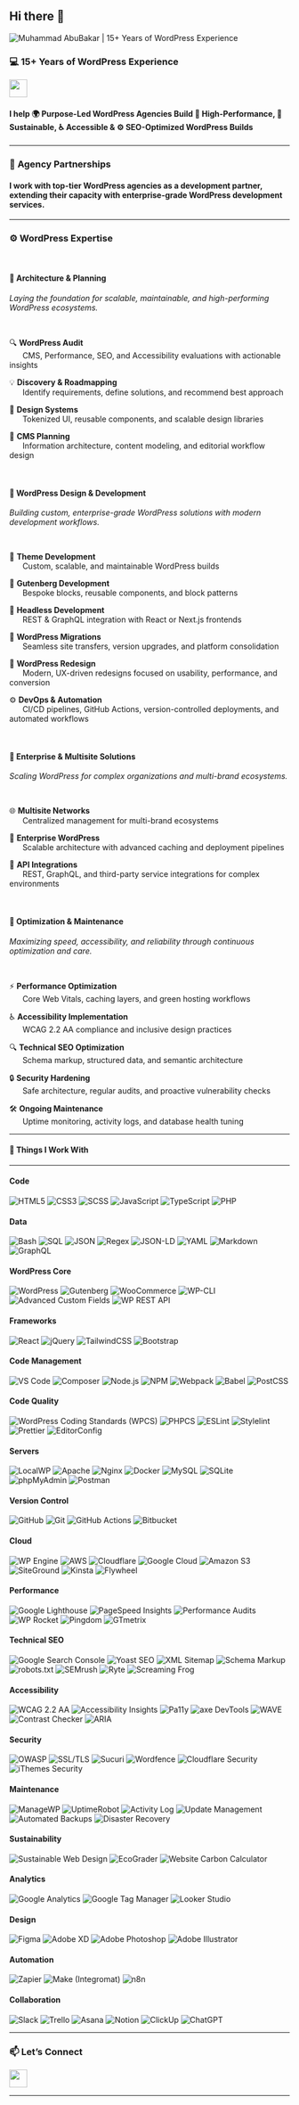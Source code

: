 ## Hi there 👋

<img src="gb-banner.png" alt="Muhammad AbuBakar | 15+ Years of WordPress Experience" />

### 💻 **15+ Years of WordPress Experience**

<a href="https://www.linkedin.com/in/abubakar89/"><img src="https://img.shields.io/badge/LinkedIn-0077B5?style=flat&logo=linkedin&logoColor=white" height="32"></a>

#### I help 🌍 Purpose-Led WordPress Agencies Build 🚀 High-Performance, 🌱 Sustainable, ♿ Accessible & ⚙️ SEO-Optimized WordPress Builds

---


### 💼 **Agency Partnerships**

#### I work with **top-tier WordPress agencies** as a **development partner**, extending their capacity with **enterprise-grade WordPress development services**.  


---

### ⚙️ **WordPress Expertise**

<br>

#### 🧭 **Architecture & Planning**

*Laying the foundation for scalable, maintainable, and high-performing WordPress ecosystems.*  

<br>  

🔍 **WordPress Audit** <br> &nbsp;  &nbsp;  &nbsp; CMS, Performance, SEO, and Accessibility evaluations with actionable insights

💡 **Discovery & Roadmapping** <br> &nbsp;  &nbsp;  &nbsp; Identify requirements, define solutions, and recommend best approach  

🎨 **Design Systems** <br> &nbsp;  &nbsp;  &nbsp; Tokenized UI, reusable components, and scalable design libraries  

🧩 **CMS Planning** <br> &nbsp;  &nbsp;  &nbsp; Information architecture, content modeling, and editorial workflow design  

<br>

#### 🧩 **WordPress Design & Development**

*Building custom, enterprise-grade WordPress solutions with modern development workflows.*

<br> 

🧱 **Theme Development** <br> &nbsp;  &nbsp;  &nbsp; Custom, scalable, and maintainable WordPress builds  

🔲 **Gutenberg Development** <br> &nbsp;  &nbsp;  &nbsp; Bespoke blocks, reusable components, and block patterns  

🔗 **Headless Development** <br> &nbsp;  &nbsp;  &nbsp; REST & GraphQL integration with React or Next.js frontends  

🛫 **WordPress Migrations** <br> &nbsp;  &nbsp;  &nbsp; Seamless site transfers, version upgrades, and platform consolidation  

🎨 **WordPress Redesign** <br> &nbsp;  &nbsp;  &nbsp; Modern, UX-driven redesigns focused on usability, performance, and conversion  

⚙️ **DevOps & Automation** <br> &nbsp;  &nbsp;  &nbsp; CI/CD pipelines, GitHub Actions, version-controlled deployments, and automated workflows  

<br>

#### 🧱 **Enterprise & Multisite Solutions**

*Scaling WordPress for complex organizations and multi-brand ecosystems.*

<br>  

🌐 **Multisite Networks** <br> &nbsp;  &nbsp;  &nbsp; Centralized management for multi-brand ecosystems  

🏢 **Enterprise WordPress** <br> &nbsp;  &nbsp;  &nbsp; Scalable architecture with advanced caching and deployment pipelines  

🔌 **API Integrations** <br> &nbsp;  &nbsp;  &nbsp; REST, GraphQL, and third-party service integrations for complex environments  

<br>

#### 🚀 **Optimization & Maintenance**

*Maximizing speed, accessibility, and reliability through continuous optimization and care.*

<br>  

⚡ **Performance Optimization** <br> &nbsp;  &nbsp;  &nbsp; Core Web Vitals, caching layers, and green hosting workflows  

♿ **Accessibility Implementation** <br> &nbsp;  &nbsp;  &nbsp; WCAG 2.2 AA compliance and inclusive design practices  

🔍 **Technical SEO Optimization** <br> &nbsp;  &nbsp;  &nbsp; Schema markup, structured data, and semantic architecture  

🔒 **Security Hardening** <br> &nbsp;  &nbsp;  &nbsp; Safe architecture, regular audits, and proactive vulnerability checks  

🛠️ **Ongoing Maintenance** <br> &nbsp;  &nbsp;  &nbsp; Uptime monitoring, activity logs, and database health tuning  


---

#### 🧰 **Things I Work With**

---

#### **Code**

![HTML5](https://img.shields.io/badge/HTML5-E34F26?style=flat&logo=html5&logoColor=white)
![CSS3](https://img.shields.io/badge/CSS3-1572B6?style=flat&logo=css3&logoColor=white) 
![SCSS](https://img.shields.io/badge/SCSS-CC6699?style=flat&logo=sass&logoColor=white) 
![JavaScript](https://img.shields.io/badge/JavaScript-F7DF1E?style=flat&logo=javascript&logoColor=black)
![TypeScript](https://img.shields.io/badge/TypeScript-3178C6?style=flat&logo=typescript&logoColor=white)
![PHP](https://img.shields.io/badge/PHP-777BB4?style=flat&logo=php&logoColor=white)

#### **Data**

![Bash](https://img.shields.io/badge/Bash-121011?style=flat&logo=gnu-bash&logoColor=white)
![SQL](https://img.shields.io/badge/SQL-336791?style=flat&logo=postgresql&logoColor=white)
![JSON](https://img.shields.io/badge/JSON-000000?style=flat&logo=json&logoColor=white)
![Regex](https://img.shields.io/badge/Regex-FF4C00?style=flat&logo=regex&logoColor=white)
![JSON-LD](https://img.shields.io/badge/JSON--LD-000000?style=flat&logo=json&logoColor=white)
![YAML](https://img.shields.io/badge/YAML-CB171E?style=flat&logo=yaml&logoColor=white)
![Markdown](https://img.shields.io/badge/Markdown-000000?style=flat&logo=markdown&logoColor=white)
![GraphQL](https://img.shields.io/badge/GraphQL-E10098?style=flat&logo=graphql&logoColor=white)

#### **WordPress Core**

![WordPress](https://img.shields.io/badge/WordPress-21759B?style=flat&logo=wordpress&logoColor=white)
![Gutenberg](https://img.shields.io/badge/Gutenberg-000000?style=flat&logo=wordpress&logoColor=white)
![WooCommerce](https://img.shields.io/badge/WooCommerce-96588A?style=flat&logo=woocommerce&logoColor=white)
![WP-CLI](https://img.shields.io/badge/WP--CLI-23282D?style=flat&logo=terminal&logoColor=white)
![Advanced Custom Fields](https://img.shields.io/badge/Advanced_Custom_Fields-00C7B7?style=flat&logo=wordpress&logoColor=white)
![WP REST API](https://img.shields.io/badge/WP_REST_API-23282D?style=flat&logo=wordpress&logoColor=white)

#### **Frameworks**

![React](https://img.shields.io/badge/React-20232A?style=flat&logo=react&logoColor=61DAFB)
![jQuery](https://img.shields.io/badge/jQuery-0769AD?style=flat&logo=jquery&logoColor=white)
![TailwindCSS](https://img.shields.io/badge/Tailwind_CSS-38B2AC?style=flat&logo=tailwind-css&logoColor=white)
![Bootstrap](https://img.shields.io/badge/Bootstrap-7952B3?style=flat&logo=bootstrap&logoColor=white)

#### **Code Management**

![VS Code](https://img.shields.io/badge/VS_Code-007ACC?style=flat&logo=visualstudiocode&logoColor=white)
![Composer](https://img.shields.io/badge/Composer-885630?style=flat&logo=composer&logoColor=white)
![Node.js](https://img.shields.io/badge/Node.js-43853D?style=flat&logo=node.js&logoColor=white)
![NPM](https://img.shields.io/badge/NPM-CB3837?style=flat&logo=npm&logoColor=white)
![Webpack](https://img.shields.io/badge/Webpack-8DD6F9?style=flat&logo=webpack&logoColor=black)
![Babel](https://img.shields.io/badge/Babel-F9DC3E?style=flat&logo=babel&logoColor=black)
![PostCSS](https://img.shields.io/badge/PostCSS-DD3A0A?style=flat&logo=postcss&logoColor=white)

#### **Code Quality**

![WordPress Coding Standards (WPCS)](https://img.shields.io/badge/WPCS-21759B?style=flat&logo=wordpress&logoColor=white)
![PHPCS](https://img.shields.io/badge/PHPCS-4F5B93?style=flat&logo=php&logoColor=white)
![ESLint](https://img.shields.io/badge/ESLint-4B32C3?style=flat&logo=eslint&logoColor=white)
![Stylelint](https://img.shields.io/badge/Stylelint-263238?style=flat&logo=stylelint&logoColor=white)
![Prettier](https://img.shields.io/badge/Prettier-F7B93E?style=flat&logo=prettier&logoColor=white)
![EditorConfig](https://img.shields.io/badge/EditorConfig-000000?style=flat&logo=editorconfig&logoColor=white)

#### **Servers**

![LocalWP](https://img.shields.io/badge/Local_WP-069E79?style=flat&logo=flywheel&logoColor=white)
![Apache](https://img.shields.io/badge/Apache-D22128?style=flat&logo=apache&logoColor=white)
![Nginx](https://img.shields.io/badge/Nginx-009639?style=flat&logo=nginx&logoColor=white)
![Docker](https://img.shields.io/badge/Docker-2496ED?style=flat&logo=docker&logoColor=white)
![MySQL](https://img.shields.io/badge/MySQL-4479A1?style=flat&logo=mysql&logoColor=white)
![SQLite](https://img.shields.io/badge/SQLite-003B57?style=flat&logo=sqlite&logoColor=white)
![phpMyAdmin](https://img.shields.io/badge/phpMyAdmin-6C78AF?style=flat&logo=phpmyadmin&logoColor=white)
![Postman](https://img.shields.io/badge/Postman-FF6C37?style=flat&logo=postman&logoColor=white)

#### **Version Control**

![GitHub](https://img.shields.io/badge/GitHub-181717?style=flat&logo=github&logoColor=white)
![Git](https://img.shields.io/badge/Git-F05032?style=flat&logo=git&logoColor=white)
![GitHub Actions](https://img.shields.io/badge/GitHub_Actions-2088FF?style=flat&logo=githubactions&logoColor=white)
![Bitbucket](https://img.shields.io/badge/Bitbucket-0052CC?style=flat&logo=bitbucket&logoColor=white)

#### **Cloud**

![WP Engine](https://img.shields.io/badge/WP_Engine-0ECAD4?style=flat&logo=wpengine&logoColor=white)
![AWS](https://img.shields.io/badge/Amazon_AWS-232F3E?style=flat&logo=amazonaws&logoColor=white)
![Cloudflare](https://img.shields.io/badge/Cloudflare-F38020?style=flat&logo=cloudflare&logoColor=white)
![Google Cloud](https://img.shields.io/badge/Google_Cloud-4285F4?style=flat&logo=googlecloud&logoColor=white)
![Amazon S3](https://img.shields.io/badge/Amazon_S3-569A31?style=flat&logo=amazons3&logoColor=white)
![SiteGround](https://img.shields.io/badge/SiteGround-0D61A9?style=flat&logo=siteground&logoColor=white)
![Kinsta](https://img.shields.io/badge/Kinsta-5A2FD8?style=flat&logo=kinsta&logoColor=white)
![Flywheel](https://img.shields.io/badge/Flywheel-2EB8AC?style=flat&logo=flywheel&logoColor=white)

#### **Performance**

![Google Lighthouse](https://img.shields.io/badge/Lighthouse-F44B21?style=flat&logo=lighthouse&logoColor=white)
![PageSpeed Insights](https://img.shields.io/badge/PageSpeed_Insights-4285F4?style=flat&logo=googlechrome&logoColor=white)
![Performance Audits](https://img.shields.io/badge/Performance_Audits-F44B21?style=flat&logoColor=white)
![WP Rocket](https://img.shields.io/badge/WP_Rocket-F56640?style=flat&logo=wordpress&logoColor=white)
![Pingdom](https://img.shields.io/badge/Pingdom-FEC111?style=flat&logo=solarwinds&logoColor=white)
![GTmetrix](https://img.shields.io/badge/GTmetrix-0098FF?style=flat&logo=googlechrome&logoColor=white)

#### **Technical SEO**

![Google Search Console](https://img.shields.io/badge/Search_Console-458CF5?style=flat&logo=google&logoColor=white)
![Yoast SEO](https://img.shields.io/badge/Yoast_SEO-9F2B68?style=flat&logo=yoast&logoColor=white)
![XML Sitemap](https://img.shields.io/badge/XML_Sitemap-4285F4?style=flat&logo=sitemap&logoColor=white)
![Schema Markup](https://img.shields.io/badge/Schema_Markup-FF6600?style=flat&logo=schemaorg&logoColor=white)
![robots.txt](https://img.shields.io/badge/robots.txt-000000?style=flat&logo=robots&logoColor=white)
![SEMrush](https://img.shields.io/badge/SEMrush-FF642D?style=flat&logo=semrush&logoColor=white)
![Ryte](https://img.shields.io/badge/Ryte-009B77?style=flat&logo=ryte&logoColor=white)
![Screaming Frog](https://img.shields.io/badge/Screaming_Frog-40C000?style=flat&logo=froggy&logoColor=white)

#### **Accessibility**

![WCAG 2.2 AA](https://img.shields.io/badge/WCAG_2.2_AA-0033A0?style=flat&logo=w3c&logoColor=white)
![Accessibility Insights](https://img.shields.io/badge/Accessibility_Insights-2D9BF0?style=flat&logo=microsoftaccessibilityinsights&logoColor=white)
![Pa11y](https://img.shields.io/badge/Pa11y-0D47A1?style=flat&logo=accessibility&logoColor=white)
![axe DevTools](https://img.shields.io/badge/axe_DevTools-663399?style=flat&logo=axe&logoColor=white)
![WAVE](https://img.shields.io/badge/WAVE_Tool-004990?style=flat&logo=w3c&logoColor=white)
![Contrast Checker](https://img.shields.io/badge/Contrast_Checker-000000?style=flat&logo=contrast&logoColor=white)
![ARIA](https://img.shields.io/badge/WAI--ARIA-005A9C?style=flat&logo=w3c&logoColor=white)

#### **Security**

![OWASP](https://img.shields.io/badge/OWASP_Top_10-000000?style=flat&logo=owasp&logoColor=white)
![SSL/TLS](https://img.shields.io/badge/SSL_/_TLS-003366?style=flat&logo=letsencrypt&logoColor=white)
![Sucuri](https://img.shields.io/badge/Sucuri-00A63F?style=flat&logo=sucuri&logoColor=white)
![Wordfence](https://img.shields.io/badge/Wordfence-2E9AFE?style=flat&logo=shield&logoColor=white)
![Cloudflare Security](https://img.shields.io/badge/Cloudflare_Security-F38020?style=flat&logo=cloudflare&logoColor=white)
![iThemes Security](https://img.shields.io/badge/iThemes_Security-23282D?style=flat&logo=wordpress&logoColor=white)

#### **Maintenance**

![ManageWP](https://img.shields.io/badge/ManageWP-1D72B8?style=flat&logo=wordpress&logoColor=white)
![UptimeRobot](https://img.shields.io/badge/UptimeRobot-3EB650?style=flat&logo=checkmarx&logoColor=white)
![Activity Log](https://img.shields.io/badge/Activity_Log-23282D?style=flat&logo=wordpress&logoColor=white)
![Update Management](https://img.shields.io/badge/Update_Management-21759B?style=flat&logo=wordpress&logoColor=white)
![Automated Backups](https://img.shields.io/badge/Automated_Backups-00BE28?style=flat&logo=cloud&logoColor=white)
![Disaster Recovery](https://img.shields.io/badge/Disaster_Recovery-FF0000?style=flat&logo=lifebuoy&logoColor=white)

#### **Sustainability**

![Sustainable Web Design](https://img.shields.io/badge/Sustainable_Web_Design-2E8B57?style=flat&logo=leaflet&logoColor=white)
![EcoGrader](https://img.shields.io/badge/EcoGrader-6DB33F?style=flat&logoColor=white)
![Website Carbon Calculator](https://img.shields.io/badge/Website_Carbon-228B22?style=flat&logo=leaflet&logoColor=white)

#### **Analytics**

![Google Analytics](https://img.shields.io/badge/Google_Analytics-E37400?style=flat&logo=googleanalytics&logoColor=white)
![Google Tag Manager](https://img.shields.io/badge/Tag_Manager-246FDB?style=flat&logo=googletagmanager&logoColor=white)
![Looker Studio](https://img.shields.io/badge/Looker_Studio-4285F4?style=flat&logo=looker&logoColor=white)

#### **Design**

![Figma](https://img.shields.io/badge/Figma-F24E1E?style=flat&logo=figma&logoColor=white)
![Adobe XD](https://img.shields.io/badge/Adobe_XD-FF61F6?style=flat&logo=adobe-xd&logoColor=white)
![Adobe Photoshop](https://img.shields.io/badge/Adobe_Photoshop-31A8FF?style=flat&logo=adobe-photoshop&logoColor=white)
![Adobe Illustrator](https://img.shields.io/badge/Adobe_Illustrator-FF9A00?style=flat&logo=adobe-illustrator&logoColor=white)

#### **Automation**

![Zapier](https://img.shields.io/badge/Zapier-FF4A00?style=flat&logo=zapier&logoColor=white)
![Make (Integromat)](https://img.shields.io/badge/Make_(Integromat)-2D9BF0?style=flat&logo=make&logoColor=white)
![n8n](https://img.shields.io/badge/n8n-AE8CFF?style=flat&logo=n8n&logoColor=white)

#### **Collaboration**

![Slack](https://img.shields.io/badge/Slack-4A154B?style=flat&logo=slack&logoColor=white)
![Trello](https://img.shields.io/badge/Trello-0052CC?style=flat&logo=trello&logoColor=white)
![Asana](https://img.shields.io/badge/Asana-F06A6A?style=flat&logo=asana&logoColor=white)
![Notion](https://img.shields.io/badge/Notion-000000?style=flat&logo=notion&logoColor=white)
![ClickUp](https://img.shields.io/badge/ClickUp-7B68EE?style=flat&logo=clickup&logoColor=white)
![ChatGPT](https://img.shields.io/badge/ChatGPT-74aa9c?style=flat&logo=openai&logoColor=white)

---


### 📫 **Let’s Connect** 

<a href="https://www.linkedin.com/in/abubakar89/"><img src="https://img.shields.io/badge/LinkedIn-0077B5?style=flat&logo=linkedin&logoColor=white" height="32"></a>

---

